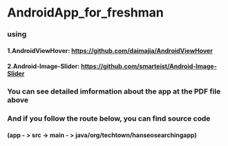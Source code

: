 # AndroidApp_for_freshman

### using
#### 1.AndroidViewHover: https://github.com/daimajia/AndroidViewHover
#### 2.Android-Image-Slider: https://github.com/smarteist/Android-Image-Slider


### You can see detailed imformation about the app at the PDF file above

### And if you follow the route below, you can find source code
#### (app - > src -> main - > java/org/techtown/hanseosearchingapp)
